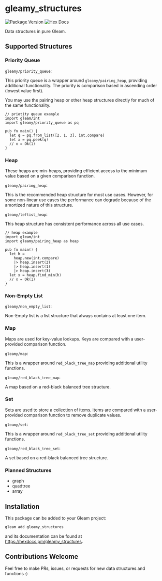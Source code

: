 # gleamy_structures

[![Package Version](https://img.shields.io/hexpm/v/gleamy_structures)](https://hex.pm/packages/gleamy_structures)
[![Hex Docs](https://img.shields.io/badge/hex-docs-ffaff3)](https://hexdocs.pm/gleamy_structures/)

Data structures in pure Gleam.

## Supported Structures

### Priority Queue

`gleamy/priority_queue`:

This priority queue is a wrapper around `gleamy/pairing_heap`, providing additional functionality. The priority is comparison based in ascending order (lowest value first).

You may use the pairing heap or other heap structures directly for much of the same functionality.

```gleam
// priotity queue example
import gleam/int
import gleamy/priority_queue as pq

pub fn main() {
  let q = pq.from_list([2, 1, 3], int.compare)
  let x = pq.peek(q)
  // x = Ok(1)
}
```

### Heap

These heaps are min-heaps, providing efficient access to the minimum value based on a given comparison function.

`gleamy/pairing_heap`:

This is the recommended heap structure for most use cases. However, for some non-linear use cases the performance can degrade because of the amortized nature of this structure.

`gleamy/leftist_heap`:

This heap structure has consistent performance across all use cases.

```gleam
// heap example
import gleam/int
import gleamy/pairing_heap as heap

pub fn main() {
  let h =
    heap.new(int.compare)
    |> heap.insert(2)
    |> heap.insert(1)
    |> heap.insert(3)
  let x = heap.find_min(h)
  // x = Ok(1)
}
```

### Non-Empty List

`gleamy/non_empty_list`:

Non-Empty list is a list structure that always contains at least one item.

### Map

Maps are used for key-value lookups. Keys are compared with a user-provided comparison function.

`gleamy/map`:

This is a wrapper around `red_black_tree_map` providing additional utility functions.

`gleamy/red_black_tree_map`:

A map based on a red-black balanced tree structure.

### Set

Sets are used to store a collection of items. Items are compared with a user-provided comparison function to remove duplicate values.

`gleamy/set`:

This is a wrapper around `red_black_tree_set` providing additional utility functions.

`gleamy/red_black_tree_set`:

A set based on a red-black balanced tree structure.

### Planned Structures

- graph
- quadtree
- array

## Installation

This package can be added to your Gleam project:

```sh
gleam add gleamy_structures
```

and its documentation can be found at <https://hexdocs.pm/gleamy_structures>.

## Contributions Welcome

Feel free to make PRs, issues, or requests for new data structures and functions :)
